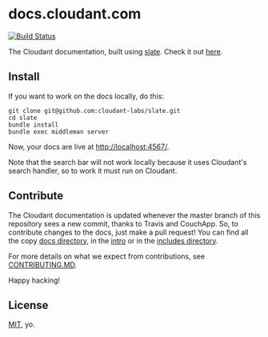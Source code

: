 # docs.cloudant.com

[![Build Status](https://travis-ci.org/cloudant-labs/slate.png?branch=master)](https://travis-ci.org/cloudant-labs/slate)

The Cloudant documentation, built using [slate](https://github.com/tripit/slate). Check it out [here](https://garbados.cloudant.com/api-ref/_design/couchapp/_rewrite).

## Install

If you want to work on the docs locally, do this:

    git clone git@github.com:cloudant-labs/slate.git
    cd slate
    bundle install
    bundle exec middleman server

Now, your docs are live at <http://localhost:4567/>.

Note that the search bar will not work locally because it uses Cloudant's search handler, so to work it must run on Cloudant.

## Contribute

The Cloudant documentation is updated whenever the master branch of this repository sees a new commit, thanks to Travis and CouchApp. So, to contribute changes to the docs, just make a pull request! You can find all the copy [docs directory](https://github.com/cloudant-labs/slate/tree/master/docs), in the [intro](https://github.com/cloudant-labs/slate/blob/master/source/index.md) or in the [includes directory](https://github.com/cloudant-labs/slate/tree/master/source/includes). 

For more details on what we expect from contributions, see [CONTRIBUTING.MD](https://github.com/cloudant-labs/slate/blob/master/CONTRIBUTING.md).

Happy hacking!

## License

[MIT](http://opensource.org/licenses/MIT), yo.
